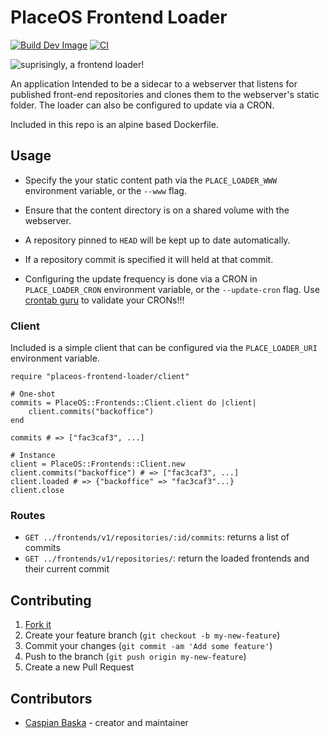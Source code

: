 # PlaceOS Frontend Loader

[![Build Dev Image](https://github.com/PlaceOS/frontends/actions/workflows/build-dev-image.yml/badge.svg)](https://github.com/PlaceOS/frontends/actions/workflows/build-dev-image.yml)
[![CI](https://github.com/PlaceOS/frontends/actions/workflows/ci.yml/badge.svg)](https://github.com/PlaceOS/frontends/actions/workflows/ci.yml)

![suprisingly, a frontend loader!](./logo.svg)

An application Intended to be a sidecar to a webserver that listens for published front-end repositories and clones them to the webserver's static folder.
The loader can also be configured to update via a CRON.

Included in this repo is an alpine based Dockerfile.

## Usage

- Specify the your static content path via the `PLACE_LOADER_WWW` environment variable, or the `--www` flag.
- Ensure that the content directory is on a shared volume with the webserver.

- A repository pinned to `HEAD` will be kept up to date automatically.
- If a repository commit is specified it will held at that commit.
- Configuring the update frequency is done via a CRON in `PLACE_LOADER_CRON` environment variable, or the `--update-cron` flag. Use [crontab guru](https://crontab.guru/) to validate your CRONs!!!

### Client

Included is a simple client that can be configured via the `PLACE_LOADER_URI` environment variable.

```crystal
require "placeos-frontend-loader/client"

# One-shot
commits = PlaceOS::Frontends::Client.client do |client|
    client.commits("backoffice")
end

commits # => ["fac3caf3", ...]

# Instance
client = PlaceOS::Frontends::Client.new
client.commits("backoffice") # => ["fac3caf3", ...]
client.loaded # => {"backoffice" => "fac3caf3"...}
client.close
```

### Routes

- `GET ../frontends/v1/repositories/:id/commits`: returns a list of commits
- `GET ../frontends/v1/repositories/`: return the loaded frontends and their current commit

## Contributing

1. [Fork it](https://github.com/placeos/frontends/fork)
2. Create your feature branch (`git checkout -b my-new-feature`)
3. Commit your changes (`git commit -am 'Add some feature'`)
4. Push to the branch (`git push origin my-new-feature`)
5. Create a new Pull Request

## Contributors

- [Caspian Baska](https://github.com/caspiano) - creator and maintainer
